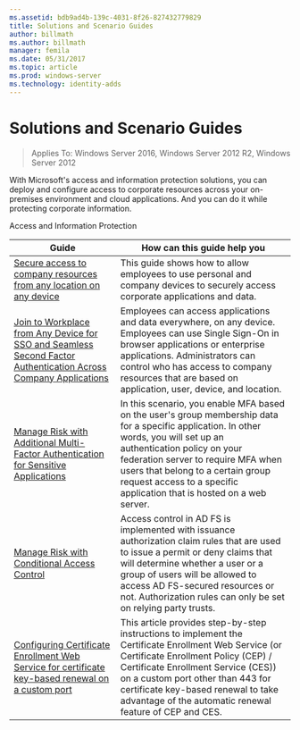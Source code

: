 ```yaml
---
ms.assetid: bdb9ad4b-139c-4031-8f26-827432779829
title: Solutions and Scenario Guides
author: billmath
ms.author: billmath
manager: femila
ms.date: 05/31/2017
ms.topic: article
ms.prod: windows-server
ms.technology: identity-adds
---
```


# Solutions and Scenario Guides

>Applies To: Windows Server 2016, Windows Server 2012 R2, Windows Server 2012
 
  
With Microsoft's access and information protection solutions, you can deploy and configure access to corporate resources across your on-premises environment and cloud applications. And you can do it while protecting corporate information.  
  
Access and Information Protection  
  
|Guide|How can this guide help you                                                                                                                                                                                                                                                                                                                                                                                                    
|-----|-----  
| [Secure access to company resources from any location on any device](https://technet.microsoft.com/library/dn550982.aspx)|This guide shows how to allow employees to use personal and company devices to securely access corporate applications and data.                                                                                                                                                                                    
| [Join to Workplace from Any Device for SSO and Seamless Second Factor Authentication Across Company Applications](https://technet.microsoft.com/library/dn280945.aspx) | Employees can access applications and data everywhere, on any device. Employees can use Single Sign-On in browser applications or enterprise applications. Administrators can control who has access to company resources that are based on application, user, device, and location.                                        
| [Manage Risk with Additional Multi-Factor Authentication for Sensitive Applications](https://technet.microsoft.com/library/dn280949.aspx)| In this scenario, you enable MFA based on the user's group membership data for a specific application. In other words, you will set up an authentication policy on your federation server to require MFA when users that belong to a certain group request access to a specific application that is hosted on a web server.  
| [Manage Risk with Conditional Access Control](https://technet.microsoft.com/library/dn280937.aspx) | Access control in AD FS is implemented with issuance authorization claim rules that are used to issue a permit or deny claims that will determine whether a user or a group of users will be allowed to access AD FS-secured resources or not. Authorization rules can only be set on relying party trusts.
|[Configuring Certificate Enrollment Web Service for certificate key-based renewal on a custom port](certificate-enrollment-certificate-key-based-renewal.md)|This article provides step-by-step instructions to implement the Certificate Enrollment Web Service (or Certificate Enrollment Policy (CEP) / Certificate Enrollment Service (CES)) on a custom port other than 443 for certificate key-based renewal to take advantage of the automatic renewal feature of CEP and CES. |


